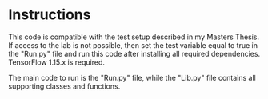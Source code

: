 # Instructions

This code is compatible with the test setup described in my Masters Thesis. If access to the lab is not possible, then set the test variable equal to true in the "Run.py" file and run this code after installing all required dependencies. TensorFlow 1.15.x is required.

The main code to run is the "Run.py" file, while the "Lib.py" file contains all supporting classes and functions.
